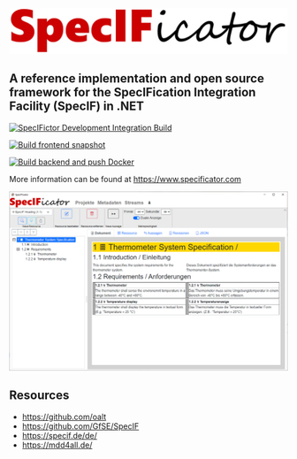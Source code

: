 ![SpecIF - Specification Integration Facility](https://github.com/specificator/.github/raw/main/profile/images/specificator_logo.png)
## A reference implementation and open source framework for the SpecIFication Integration Facility (SpecIF) in .NET

[![SpecIFictor Development Integration Build](https://github.com/specificator/SpecIFicator-dev/actions/workflows/specificator-integration-dev-build.yml/badge.svg)](https://github.com/specificator/SpecIFicator-dev/actions/workflows/specificator-integration-dev-build.yml)

[![Build frontend snapshot](https://github.com/specificator/SpecIFicator-dev/actions/workflows/frontend-publish-snapshot.yml/badge.svg)](https://github.com/specificator/SpecIFicator-dev/actions/workflows/frontend-publish-snapshot.yml)

[![Build backend and push Docker](https://github.com/specificator/SpecIFicator-dev/actions/workflows/backend-docker-build.yml/badge.svg)](https://github.com/specificator/SpecIFicator-dev/actions/workflows/backend-docker-build.yml)

More information can be found at https://www.specificator.com

![SpecIFicator User Interface](https://github.com/specificator/.github/raw/main/profile/images/SpecIFicator_DocumentView.png)

## Resources

* https://github.com/oalt
* https://github.com/GfSE/SpecIF
* https://specif.de/de/
* https://mdd4all.de/